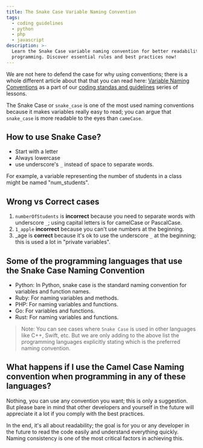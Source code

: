 ```yaml
---
title: The Snake Case Variable Naming Convention
tags:
  - coding guidelines
  - python
  - php
  - javascript
description: >-
  Learn the Snake Case variable naming convention for better readability in
  programming. Discover essential rules and best practices now!
---
```

We are not here to defend the case for why using conventions; there is a whole different article about that that you can read here: [Variable Naming Conventions](https://4geeks.com/lesson/variable-naming-conventions) as a part of our [coding standas and guidelines](https://4geeks.com/lesson/coding-standards-guidelines) series of lessons.

The Snake Case or `snake_case` is one of the most used naming conventions because it makes variables really easy to read; you can argue that `snake_case` is more readable to the eyes than `cameCase`.

## How to use Snake Case?

- Start with a letter
- Always lowercase
- use underscore's `_` instead of space to separate words.

For example, a variable representing the number of students in a class might be named "num_students".

## Wrong vs Correct cases

1. `numberOfStudents` is **incorrect** because you need to separate words with underscore `_`; using capital letters is for camelCase or PascalCase.
2. `1_apple` **incorrect** because you can't use numbers at the beginning.
3. _age is **correct** because it's ok to use the underscore `_` at the beginning; this is used a lot in "private variables".

## Some of the programming languages that use the Snake Case Naming Convention

- Python: In Python, snake case is the standard naming convention for variables and function names.
- Ruby: For naming variables and methods.
- PHP: For naming variables and functions.
- Go: For variables and functions.
- Rust: For naming variables and functions.

> Note: You can see cases where `Snake Case` is used in other languages like C++, Swift, etc. But we are only adding to the above list the programming languages explicitly stating which is the preferred naming convention.

## What happens if I use the Camel Case Naming convention when programming in any of these languages?

Nothing, you can use any convention you want; this is only a suggestion. But please bare in mind that other developers and yourself in the future will appreciate it a lot if you comply with the best practices.

In the end, it's all about readability; the goal is for you or any developer in the future to read the code easily and understand everything quickly. Naming consistency is one of the most critical factors in achieving this.
